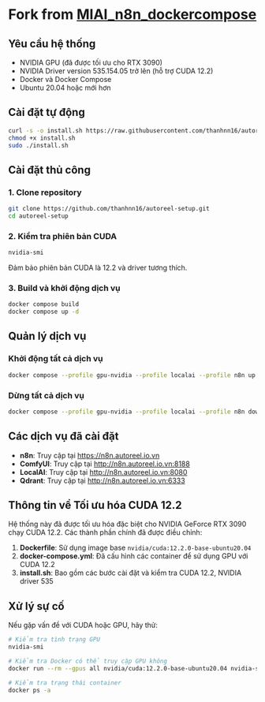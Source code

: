 # Fork from [MIAI_n8n_dockercompose](https://github.com/thangnch/MIAI_n8n_dockercompose)

## Yêu cầu hệ thống
- NVIDIA GPU (đã được tối ưu cho RTX 3090)
- NVIDIA Driver version 535.154.05 trở lên (hỗ trợ CUDA 12.2)
- Docker và Docker Compose
- Ubuntu 20.04 hoặc mới hơn

## Cài đặt tự động
``` sh
curl -s -o install.sh https://raw.githubusercontent.com/thanhnn16/autoreel-setup/main/install.sh
chmod +x install.sh
sudo ./install.sh
```

## Cài đặt thủ công

### 1. Clone repository
```sh
git clone https://github.com/thanhnn16/autoreel-setup.git
cd autoreel-setup
```

### 2. Kiểm tra phiên bản CUDA
```sh
nvidia-smi
```
Đảm bảo phiên bản CUDA là 12.2 và driver tương thích.

### 3. Build và khởi động dịch vụ
```sh
docker compose build
docker compose up -d
```

## Quản lý dịch vụ

### Khởi động tất cả dịch vụ
``` sh
docker compose --profile gpu-nvidia --profile localai --profile n8n up -d
```

### Dừng tất cả dịch vụ
``` sh
docker compose --profile gpu-nvidia --profile localai --profile n8n down
```

## Các dịch vụ đã cài đặt
- **n8n**: Truy cập tại https://n8n.autoreel.io.vn
- **ComfyUI**: Truy cập tại http://n8n.autoreel.io.vn:8188
- **LocalAI**: Truy cập tại http://n8n.autoreel.io.vn:8080
- **Qdrant**: Truy cập tại http://n8n.autoreel.io.vn:6333

## Thông tin về Tối ưu hóa CUDA 12.2
Hệ thống này đã được tối ưu hóa đặc biệt cho NVIDIA GeForce RTX 3090 chạy CUDA 12.2. Các thành phần chính đã được điều chỉnh:

1. **Dockerfile**: Sử dụng image base `nvidia/cuda:12.2.0-base-ubuntu20.04`
2. **docker-compose.yml**: Đã cấu hình các container để sử dụng GPU với CUDA 12.2
3. **install.sh**: Bao gồm các bước cài đặt và kiểm tra CUDA 12.2, NVIDIA driver 535

## Xử lý sự cố
Nếu gặp vấn đề với CUDA hoặc GPU, hãy thử:
```sh
# Kiểm tra tình trạng GPU
nvidia-smi

# Kiểm tra Docker có thể truy cập GPU không
docker run --rm --gpus all nvidia/cuda:12.2.0-base-ubuntu20.04 nvidia-smi

# Kiểm tra trạng thái container
docker ps -a
```

